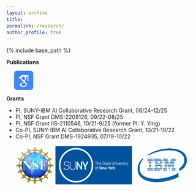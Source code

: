 ```yaml
---
layout: archive
title: 
permalink: /research/
author_profile: true
---
```

{% include base_path %}



**Publications** 

&nbsp;&nbsp;&nbsp;&nbsp; [<img align="center" src= "/images/Scholar-icon.png" height="50" width = "50">](https://scholar.google.com/citations?user=PY1Cb7MAAAAJ&hl=en)

**Grants**

- PI, SUNY-IBM AI Collaborative Research Grant, 06/24-12/25
- PI, NSF Grant DMS-2208126, 09/22-08/25
- PI, NSF Grant IIS-2110546, 10/21-9/25 (former PI: Y. Ying)
- Co-PI, SUNY-IBM AI Collaborative Research Grant, 10/21-10/22
- Co-PI, NSF Grant DMS-1924935, 07/19-10/22 
<br /> <br />
[<img float="left" src="/images/NSF-logo.png" height="100" width = "100">](https://nsf.gov)
[<img src="/images/SUNY-logo.jpeg" height="100" width = "200">](https://suny.edu)
[<img src="/images/IBM-Logo.jpeg" height="100" width = "150"/>](https://www.ibm.com)



